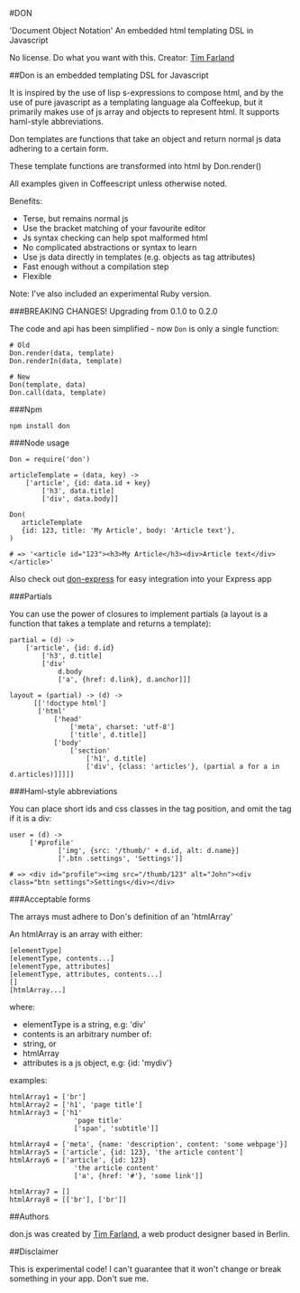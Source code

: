 #DON

'Document Object Notation'
An embedded html templating DSL in Javascript

No license. Do what you want with this.
Creator: [Tim Farland](http://timfarland.com)



##Don is an embedded templating DSL for Javascript

It is inspired by the use of lisp s-expressions to compose html, and by the use of pure javascript as a templating language ala Coffeekup, but it primarily makes use of js array and objects to represent html. It supports haml-style abbreviations.

Don templates are functions that take an object and return normal js data adhering to a certain form.

These template functions are transformed into html by Don.render()

All examples given in Coffeescript unless otherwise noted.

Benefits:

- Terse, but remains normal js
- Use the bracket matching of your favourite editor
- Js syntax checking can help spot malformed html
- No complicated abstractions or syntax to learn
- Use js data directly in templates (e.g. objects as tag attributes)
- Fast enough without a compilation step
- Flexible

Note: I've also included an experimental Ruby version.


###BREAKING CHANGES! Upgrading from 0.1.0 to 0.2.0

The code and api has been simplified - now `Don` is only a single function:

    # Old
    Don.render(data, template)
    Don.renderIn(data, template)

    # New
    Don(template, data)
    Don.call(data, template)


###Npm 

    npm install don


###Node usage
    
    Don = require('don')

    articleTemplate = (data, key) ->
        ['article', {id: data.id + key}
            ['h3', data.title]
            ['div', data.body]]
                
    Don(
       articleTemplate
       {id: 123, title: 'My Article', body: 'Article text'},
    )
                
    # => '<article id="123"><h3>My Article</h3><div>Article text</div></article>'

Also check out [don-express](https://www.npmjs.org/package/don-express) for easy integration into your Express app    


###Partials

You can use the power of closures to implement partials (a layout is a function that takes a template and returns a template):

    partial = (d) ->
        ['article', {id: d.id}
            ['h3', d.title]
            ['div'
                d.body
                ['a', {href: d.link}, d.anchor]]]     
     
    layout = (partial) -> (d) ->
          [['!doctype html']
           ['html'
               ['head'
                   ['meta', charset: 'utf-8']
                   ['title', d.title]]
               ['body'
                   ['section'
                       ['h1', d.title]
                       ['div', {class: 'articles'}, (partial a for a in d.articles)]]]]]    


###Haml-style abbreviations

You can place short ids and css classes in the tag position, and omit the tag if it is a div:

    user = (d) ->
         ['#profile'
                ['img', {src: '/thumb/' + d.id, alt: d.name}]
                ['.btn .settings', 'Settings']]

    # => <div id="profile"><img src="/thumb/123" alt="John"><div class="btn settings">Settings</div></div>



###Acceptable forms

The arrays must adhere to Don's definition of an 'htmlArray'

An htmlArray is an array with either:

    [elementType]
    [elementType, contents...]
    [elementType, attributes]
    [elementType, attributes, contents...]
    []
    [htmlArray...]
 
where:

- elementType is a string, e.g: 'div'
- contents is an arbitrary number of:
 - string, or
 - htmlArray
- attributes is a js object, e.g: {id: 'mydiv'}

examples:

    htmlArray1 = ['br']
    htmlArray2 = ['h1', 'page title']
    htmlArray3 = ['h1' 
                    'page title'
                    ['span', 'subtitle']]
                    
    htmlArray4 = ['meta', {name: 'description', content: 'some webpage'}]
    htmlArray5 = ['article', {id: 123}, 'the article content']
    htmlArray6 = ['article', {id: 123} 
                    'the article content'
                    ['a', {href: '#'}, 'some link']]
                    
    htmlArray7 = []
    htmlArray8 = [['br'], ['br']]


##Authors

don.js was created by [Tim Farland](http://www.timfarland.com), a web product designer based in Berlin.

##Disclaimer

This is experimental code! I can't guarantee that it won't change or break something in your app. Don't sue me.